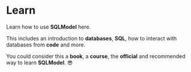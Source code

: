 # Learn

Learn how to use **SQLModel** here.

This includes an introduction to **databases**, **SQL**, how to interact with databases from **code** and more.

You could consider this a **book**, a **course**, the **official** and recommended way to learn **SQLModel**. 😎
